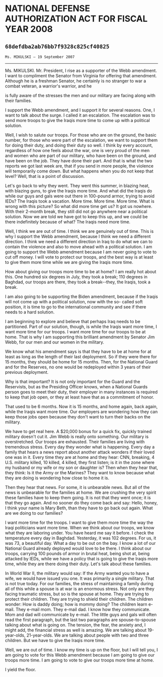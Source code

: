 # NATIONAL DEFENSE AUTHORIZATION ACT FOR FISCAL YEAR 2008
## `68defdba2ab76bb7f9328c825cf40825`
`Ms. MIKULSKI — 19 September 2007`

---


Ms. MIKULSKI. Mr. President, I rise as a supporter of the Webb 
amendment. I want to compliment the Senator from Virginia for offering 
that amendment. Although he is a freshman Senator, he certainly is no 
stranger to war a combat veteran, a warrior's warrior, and he


is fully aware of the stresses the men and our military are facing 
along with their families.

I support the Webb amendment, and I support it for several reasons. 
One, I want to talk about the surge. I called it an escalation. The 
escalation was to send more troops to give the Iraqis more time to come 
up with a political solution.

Well, I wish to salute our troops. For those who are on the ground, 
the basic number, for those who were part of the escalation, we want to 
support them for doing their duty, and doing their duty so well. I 
think by every account, regardless of how one feels about the war, one 
is very proud of the men and women who are part of our military, who 
have been on the ground, and have been on the job. They have done their 
part. And that is what the two reports we got last week are, that if 
you send in more people, the violence will temporarily come down. But 
what happens when you do not keep that level? Well, that is a point of 
discussion.

Let's go back to why they went. They went this summer, in blazing 
heat, with blazing guns, to give the Iraqis more time. And what did the 
Iraqis do while our guys and gals were out there in 100-pound armor, 
trying to avoid IEDs? The Iraqis took a vacation. More time. More time. 
More time. What is wrong with this picture? So what did more time get 
us? It got us nowhere. With their 2-month break, they still did not go 
anywhere near a political solution. Now we are told we have got to keep 
this up, and we could be there indefinitely because of what? The Iraqis 
need more time.

Well, I think we are out of time. I think we are genuinely out of 
time. This is why I support the Webb amendment, because I think we need 
a different direction. I think we need a different direction in Iraq to 
do what we can to contain the violence and also to move ahead with a 
political solution. I am going to support the Webb amendment because I 
am never going to vote to cut off money. I will vote to protect our 
troops, and the best way is at least to give them more time while we 
are giving the Iraqis more time.

How about giving our troops more time to be at home? I am really hot 
about this. One hundred six degrees in July, they took a break; 110 
degrees in Baghdad, our troops are there, they took a break--they, the 
Iraqis, took a break.

I am also going to be supporting the Biden amendment, because if the 
Iraqis will not come up with a political solution, now with the so-
called soft position, it is time to go to the international community 
and see if there needs to a hard solution.

I am beginning to explore and believe that perhaps Iraq needs to be 
partitioned. Part of our solution, though, is while the Iraqis want 
more time, I want more time for our troops. I want more time for our 
troops to be at home. That is why I am supporting this brilliant 
amendment by Senator Jim Webb, for our men and our women in the 
military.

We know what his amendment says is that they have to be at home for 
at least as long as the length of their last deployment. So if they 
were there for 15 months, they should be home for 15 months. Then, for 
the National Guard and for the Reserves, no one would be redeployed 
within 3 years of their previous deployment.

Why is that important? It is not only important for the Guard and the 
Reservists, but as the Presiding Officer knows, when a National Guards 
person goes to meet their duty, their employer in many instances is 
required to keep that job open, or they at least have that as a 
commitment of honor.

That used to be 6 months. Now it is 15 months, and home again, back 
again, while the Iraqis want more time. Our employers are wondering how 
they can keep those jobs open because they don't want to turn their 
backs on the military.

We have to get real here. A $20,000 bonus for a quick fix, quickly 
trained military doesn't cut it. Jim Webb is really onto something. Our 
military is overstretched. Our troops are exhausted. Their families are 
living with tremendous stress. Every day they wonder what is happening. 
Every day a family that hears a news report about another attack 
wonders if their loved one was in it. Every time they are at home and 
they hear: CNN, breaking, 4 U.S. military killed, 10 killed, 4 killed, 
they first listen; is it in the zone where my husband or my wife or my 
son or daughter is? Then when they hear that, they think: Is it the 
Army or the Marines? They want to know because what they are doing is 
wondering how close to home it is.

Then they hear that news. For some, it is unbearable news. But all of 
the news is unbearable for the families at home. We are crushing the 
very spirit these families have to keep them going. It is not that they 
went once; it is that they go again. And no sooner do they come back 
and say: Hello, honey, I think your name is Mary Beth, than they have 
to go back out again. What are we doing to our families?

I want more time for the troops. I want to give them more time the 
way the Iraqi politicians want more time. When we think about our 
troops, we know what they are laboring under. You have heard me say it 
before. I check the temperature every day in Baghdad. Yesterday, it was 
102 degrees. For us, it was 73, a beautiful day. What a day to be out 
on the bay. I know a lot of our National Guard already deployed would 
love to be there. I think about our troops, carrying 100 pounds of 
armor in brutal heat, being shot at, being attacked by IEDs, while we 
have a policy that is going to give the Iraqis more time, while they 
are there doing their duty. Let's talk about these families.

In World War II, the military would say: If the Army wanted you to 
have a wife, we would have issued you one. It was primarily a single 
military. That is not true today. For our families, the stress of 
maintaining a family during all of this while a spouse is at war is an 
enormous stress. Not only are they facing traumatic stress, but so is 
the spouse at home. They are trying to protect their children. They are 
trying to shield their children. The children wonder: How is daddy 
doing; how is mommy doing? The children learn e-mail. They e-mail mom. 
They e-mail dad. I know how they communicate. Mom and dad will 
communicate by e-mail. The little guys and gals will often read the 
first paragraph, but the last two paragraphs are spouse-to-spouse 
talking about what is going on. The tension, the fear, the anxiety and, 
I might add, the financial stress as well is amazing. We are talking 
about 19-year-olds, 21-year-olds. We are talking about people with two 
and three children. But we have to give the Iraqis more time.

Well, we are out of time. I know my time is up on the floor, but I 
will tell you, I am going to vote for this Webb amendment because I am 
going to give our troops more time. I am going to vote to give our 
troops more time at home.

I yield the floor.